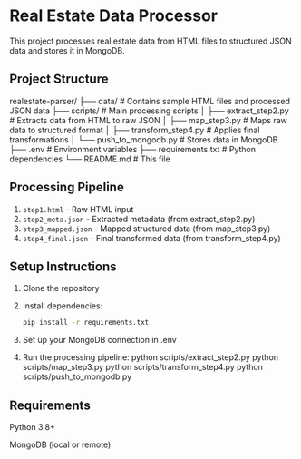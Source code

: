 # Real Estate Data Processor

This project processes real estate data from HTML files to structured JSON data and stores it in MongoDB.

## Project Structure
realestate-parser/
├── data/ # Contains sample HTML files and processed JSON data
├── scripts/ # Main processing scripts
│ ├── extract_step2.py # Extracts data from HTML to raw JSON
│ ├── map_step3.py # Maps raw data to structured format
│ ├── transform_step4.py # Applies final transformations
│ └── push_to_mongodb.py # Stores data in MongoDB
├── .env # Environment variables
├── requirements.txt # Python dependencies
└── README.md # This file


## Processing Pipeline

1. `step1.html` - Raw HTML input
2. `step2_meta.json` - Extracted metadata (from extract_step2.py)
3. `step3_mapped.json` - Mapped structured data (from map_step3.py)
4. `step4_final.json` - Final transformed data (from transform_step4.py)

## Setup Instructions

1. Clone the repository
2. Install dependencies:
   ```bash
   pip install -r requirements.txt
3. Set up your MongoDB connection in .env

4. Run the processing pipeline:
    python scripts/extract_step2.py
    python scripts/map_step3.py
    python scripts/transform_step4.py
    python scripts/push_to_mongodb.py
## Requirements
Python 3.8+

MongoDB (local or remote)